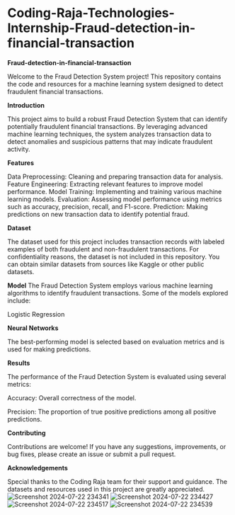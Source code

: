 # Coding-Raja-Technologies-Internship-Fraud-detection-in-financial-transaction

****Fraud-detection-in-financial-transaction****


Welcome to the Fraud Detection System project! This repository contains the code and resources for a machine learning system designed to detect fraudulent financial transactions.


**Introduction**


This project aims to build a robust Fraud Detection System that can identify potentially fraudulent financial transactions. By leveraging advanced machine learning techniques, the system analyzes transaction data to detect anomalies and suspicious patterns that may indicate fraudulent activity.

**Features**


Data Preprocessing: Cleaning and preparing transaction data for analysis.
Feature Engineering: Extracting relevant features to improve model performance.
Model Training: Implementing and training various machine learning models.
Evaluation: Assessing model performance using metrics such as accuracy, precision, recall, and F1-score.
Prediction: Making predictions on new transaction data to identify potential fraud.


**Dataset**


The dataset used for this project includes transaction records with labeled examples of both fraudulent and non-fraudulent transactions. For confidentiality reasons, the dataset is not included in this repository. You can obtain similar datasets from sources like Kaggle or other public datasets.

**Model**
The Fraud Detection System employs various machine learning algorithms to identify fraudulent transactions. Some of the models explored include:

Logistic Regression

**Neural Networks**


The best-performing model is selected based on evaluation metrics and is used for making predictions.

**Results**


The performance of the Fraud Detection System is evaluated using several metrics:

Accuracy: Overall correctness of the model.

Precision: The proportion of true positive predictions among all positive predictions.


**Contributing**


Contributions are welcome! If you have any suggestions, improvements, or bug fixes, please create an issue or submit a pull request.

**Acknowledgements**


Special thanks to the Coding Raja team for their support and guidance.
The datasets and resources used in this project are greatly appreciated.
![Screenshot 2024-07-22 234341](https://github.com/user-attachments/assets/cb295f91-aa89-4c5c-9128-19e13cc95ed2)
![Screenshot 2024-07-22 234427](https://github.com/user-attachments/assets/5d0016e1-5a19-4419-8ada-705e369f488e)
![Screenshot 2024-07-22 234517](https://github.com/user-attachments/assets/ffb86fc1-e33f-4b5a-b5cf-2405e53051f1)
![Screenshot 2024-07-22 234539](https://github.com/user-attachments/assets/e4855b32-a597-4fdf-be8c-5adabf07a32f)


